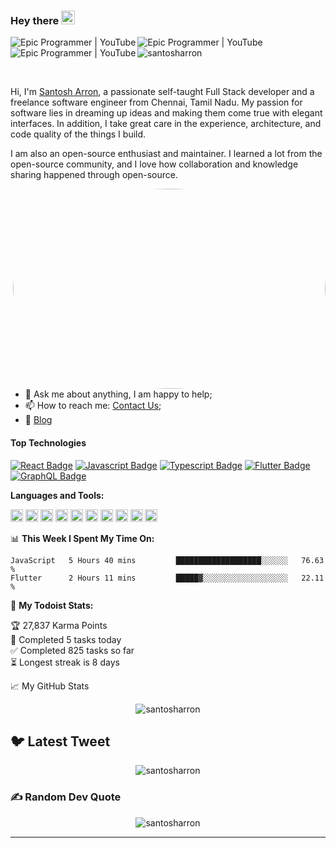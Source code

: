 ### Hey there <img src="https://media.giphy.com/media/hvRJCLFzcasrR4ia7z/giphy.gif" width="22px">
<!-- 
<a href="https://twitter.com/santosh_arron">
  <img align="left" alt="Santosh Arron | Twitter" width="22px" src="https://raw.githubusercontent.com/peterthehan/peterthehan/master/assets/twitter.svg" />
</a>

<a href="https://www.linkedin.com/in/santosh-arron/">
  <img align="left" alt="Santosh Arron's LinkedIN" width="22px" src="https://raw.githubusercontent.com/peterthehan/peterthehan/master/assets/linkedin.svg" />
</a>

<a href="mailto:santosharron2906@gmail.com">
  <img align="left" alt="Santosh Arron's Mail" width="22px" src="https://epicprogrammerassets.netlify.app/Assets/gmail.svg" />
</a>

<a href="https://santosharron.epicprogrammer.org/">
  <img align="left" alt="Santosh Arron's Portfolio" width="22px" src="https://epicprogrammerassets.netlify.app/Assets/globe-grid.svg" />
</a> -->


<a href="https://youtube.com/@epicprogrammer">
  <img align="left" alt="Epic Programmer | YouTube" src="https://img.shields.io/badge/YouTube-%23FF0000.svg?logo=YouTube&logoColor=white" />
</a>


<a href="https://twitter.com/santosh_arron">
  <img align="left" alt="Epic Programmer | YouTube" src="https://img.shields.io/badge/Twitter-%231DA1F2.svg?logo=Twitter&logoColor=white" />
</a>


<a href="https://linkedin.com/in/santosh-palanivel">
  <img align="left" alt="Epic Programmer | YouTube" src="https://img.shields.io/badge/LinkedIn-%230077B5.svg?logo=linkedin&logoColor=white" />
</a>

<p align=left> <img src=https://komarev.com/ghpvc/?username=santosharron alt=santosharron /> </p>

<br />


Hi, I'm [Santosh Arron](https://santosharron.epicprogrammer.com/), a passionate self-taught Full Stack developer and a freelance software engineer from Chennai, Tamil Nadu. My passion for software lies in dreaming up ideas and making them come true with elegant interfaces. In addition, I take great care in the experience, architecture, and code quality of the things I build.

I am also an open-source enthusiast and maintainer. I learned a lot from the open-source community, and I love how collaboration and knowledge sharing happened through open-source.


  <img align="right" alt="GIF" src="https://epicprogrammerassets.netlify.app/Assets/code.gif?raw=true" width="500" height="320" style="border-radius:50%" />
  
- 💬 Ask me about anything, I am happy to help;
- 📫 How to reach me: [Contact Us](https://epicprogrammer.org/contact);
- 📝 [Blog](https://epicprogrammer.org/)
  

#### Top Technologies

<!-- TODO: Make technologies links takes you to repositories -->

[![React Badge](https://img.shields.io/badge/-React-61DBFB?style=for-the-badge&labelColor=black&logo=react&logoColor=61DBFB)](#) [![Javascript Badge](https://img.shields.io/badge/-Javascript-F0DB4F?style=for-the-badge&labelColor=black&logo=javascript&logoColor=F0DB4F)](#) [![Typescript Badge](https://img.shields.io/badge/-Flutter-007acc?style=for-the-badge&labelColor=black&logo=flutter&logoColor=007acc)](#) [![Flutter Badge](https://img.shields.io/badge/-Nodejs-3C873A?style=for-the-badge&labelColor=black&logo=node.js&logoColor=3C873A)](#) [![GraphQL Badge](https://img.shields.io/badge/-GraphQl-e535ab?style=for-the-badge&labelColor=black&logo=node.js&logoColor=e535ab)](#)


**Languages and Tools:**  

<code><img height="20" src="https://img.shields.io/badge/html5-%23E34F26.svg?style=for-the-badge&logo=html5&logoColor=white"></code>
<code><img height="20" src="https://img.shields.io/badge/css3-%231572B6.svg?style=for-the-badge&logo=css3&logoColor=white"></code>
<code><img height="20" src="https://img.shields.io/badge/typescript-%23007ACC.svg?style=for-the-badge&logo=typescript&logoColor=white"></code>
<code><img height="20" src="https://img.shields.io/badge/firebase-%23039BE5.svg?style=for-the-badge&logo=firebase"></code>
<code><img height="20" src="https://img.shields.io/badge/netlify-%23000000.svg?style=for-the-badge&logo=netlify&logoColor=#00C7B7"></code>
<code><img height="20" src="https://img.shields.io/badge/heroku-%23430098.svg?style=for-the-badge&logo=heroku&logoColor=white"></code>
<code><img height="20" src="https://img.shields.io/badge/vuejs-%2335495e.svg?style=for-the-badge&logo=vuedotjs&logoColor=%234FC08D"></code>
<code><img height="20" src="https://img.shields.io/badge/webpack-%238DD6F9.svg?style=for-the-badge&logo=webpack&logoColor=black"></code>
<code><img height="20" src="https://img.shields.io/badge/tailwindcss-%2338B2AC.svg?style=for-the-badge&logo=tailwind-css&logoColor=white"></code>
<code><img height="20" src="https://img.shields.io/badge/Next-black?style=for-the-badge&logo=next.js&logoColor=white"></code>

📊 **This Week I Spent My Time On:**
<!--START_SECTION:waka-->
```text
JavaScript   5 Hours 40 mins         ███████████████████░░░░░░   76.63 % 
Flutter      2 Hours 11 mins         █████▓░░░░░░░░░░░░░░░░░░░   22.11 % 
```
<!--END_SECTION:waka-->
🚧 **My Todoist Stats:**
<!-- TODO-IST:START -->
🏆  27,837 Karma Points           
🌸  Completed 5 tasks today           
✅  Completed 825 tasks so far           
⏳  Longest streak is 8 days
<!-- TODO-IST:END -->


📈 My GitHub Stats

<p align="center"> <img src="https://github-readme-stats.vercel.app/api?username=santosharron&show_icons=true&theme=gotham" alt="santosharron" />



## 🐦 Latest Tweet
<p align="center"> <img src="https://gtce.itsvg.in/api?username=santosh_arron" alt="santosharron" />

### ✍️ Random Dev Quote
<p align="center"> <img src="https://quotes-github-readme.vercel.app/api?type=horizontal&theme=radical" alt="santosharron" />

---
